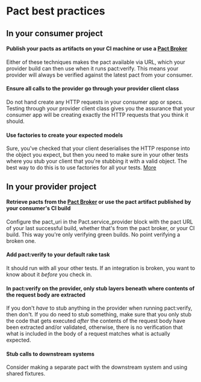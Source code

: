 # Pact best practices

## In your consumer project

#### Publish your pacts as artifacts on your CI machine or use a [Pact Broker](https://github.com/bethesque/pact_broker)

Either of these techniques makes the pact available via URL, which your provider build can then use when it runs pact:verify. This means your provider will always be verified against the latest pact from your consumer.

#### Ensure all calls to the provider go through your provider client class

Do not hand create any HTTP requests in your consumer app or specs. Testing through your provider client class gives you the assurance that your consumer app will be creating exactly the HTTP requests that you think it should.

#### Use factories to create your expected models

Sure, you've checked that your client deserialises the HTTP response into the object you expect, but then you need to make sure in your other tests where you stub your client that you're stubbing it with a valid object. The best way to do this is to use factories for all your tests. [More](model-factories.md)

## In your provider project

#### Retrieve pacts from the [Pact Broker](https://github.com/bethesque/pact_broker) or use the pact artifact published by your consumer's CI build

Configure the pact_uri in the Pact.service_provider block with the pact URL of your last successful build, whether that's from the pact broker, or your CI build. This way you're only verifying green builds. No point verifying a broken one.

#### Add pact:verify to your default rake task

It should run with all your other tests. If an integration is broken, you want to know about it *before* you check in.

#### In pact:verify on the provider, only stub layers beneath where contents of the request body are extracted

If you don't _have_ to stub anything in the provider when running pact:verify, then don't. If you do need to stub something, make sure that you only stub the code that gets executed _after_ the contents of the request body have been extracted and/or validated, otherwise, there is no verification that what is included in the body of a request matches what is actually expected.

#### Stub calls to downstream systems

Consider making a separate pact with the downstream system and using shared fixtures.

